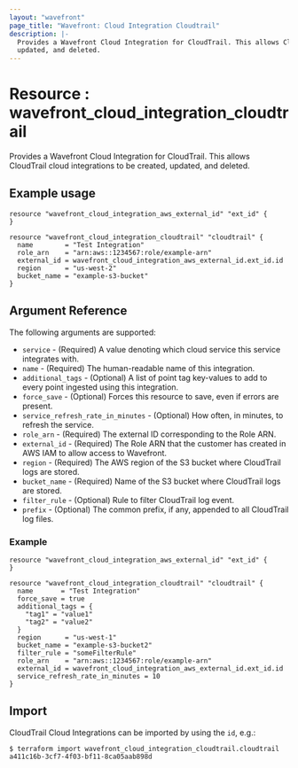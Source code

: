 ```yaml
---
layout: "wavefront"
page_title: "Wavefront: Cloud Integration Cloudtrail"
description: |-
  Provides a Wavefront Cloud Integration for CloudTrail. This allows CloudTrail cloud integrations to be created,
  updated, and deleted.
---
```


# Resource : wavefront_cloud_integration_cloudtrail

Provides a Wavefront Cloud Integration for CloudTrail. This allows CloudTrail cloud integrations to be created,
updated, and deleted.

## Example usage

```hcl
resource "wavefront_cloud_integration_aws_external_id" "ext_id" { 
}

resource "wavefront_cloud_integration_cloudtrail" "cloudtrail" {
  name        = "Test Integration"
  role_arn    = "arn:aws::1234567:role/example-arn"
  external_id = wavefront_cloud_integration_aws_external_id.ext_id.id
  region      = "us-west-2"
  bucket_name = "example-s3-bucket"
}
```

## Argument Reference

The following arguments are supported:

* `service` - (Required) A value denoting which cloud service this service integrates with.
* `name` - (Required) The human-readable name of this integration.
* `additional_tags` - (Optional) A list of point tag key-values to add to every point ingested using this integration.
* `force_save` - (Optional) Forces this resource to save, even if errors are present.
* `service_refresh_rate_in_minutes` - (Optional) How often, in minutes, to refresh the service.
* `role_arn` - (Required) The external ID corresponding to the Role ARN.
* `external_id` - (Required) The Role ARN that the customer has created in AWS IAM to allow access to Wavefront.
* `region` - (Required) The AWS region of the S3 bucket where CloudTrail logs are stored.
* `bucket_name` - (Required) Name of the S3 bucket where CloudTrail logs are stored.
* `filter_rule` - (Optional) Rule to filter CloudTrail log event.
* `prefix` - (Optional) The common prefix, if any, appended to all CloudTrail log files.

### Example
```hcl
resource "wavefront_cloud_integration_aws_external_id" "ext_id" {
}

resource "wavefront_cloud_integration_cloudtrail" "cloudtrail" {
  name       = "Test Integration"
  force_save = true
  additional_tags = {
    "tag1" = "value1"
    "tag2" = "value2"
  }
  region      = "us-west-1"
  bucket_name = "example-s3-bucket2"
  filter_rule = "someFilterRule"
  role_arn    = "arn:aws::1234567:role/example-arn"
  external_id = wavefront_cloud_integration_aws_external_id.ext_id.id
  service_refresh_rate_in_minutes = 10
}
```

## Import

CloudTrail Cloud Integrations can be imported by using the `id`, e.g.:

```
$ terraform import wavefront_cloud_integration_cloudtrail.cloudtrail a411c16b-3cf7-4f03-bf11-8ca05aab898d
```